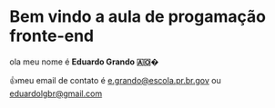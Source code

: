 # Bem vindo a aula de progamação fronte-end

ola meu nome é **Eduardo Grando 🇦🇴�** 

👍meu email de contato é e.grando@escola.pr.br.gov ou eduardolgbr@gmail.com
